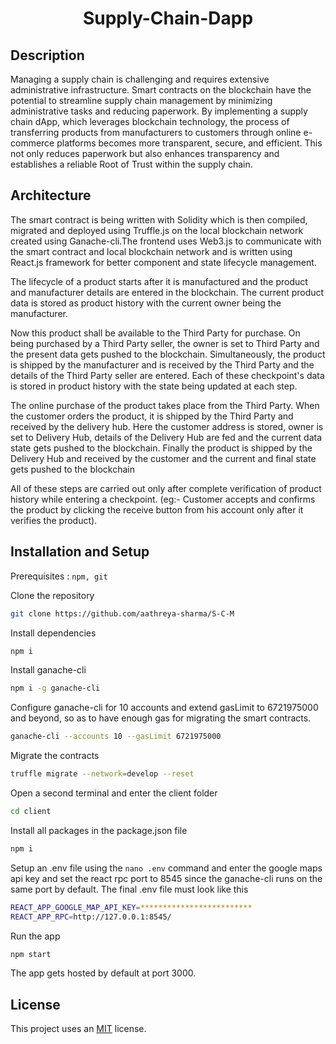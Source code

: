 <h1 align="center">  Supply-Chain-Dapp
</h1>

## Description
Managing a supply chain is challenging and requires extensive administrative infrastructure. Smart contracts on the blockchain have the potential to streamline supply chain management by minimizing administrative tasks and reducing paperwork.
By implementing a supply chain dApp, which leverages blockchain technology, the process of transferring products from manufacturers to customers through online e-commerce platforms becomes more transparent, secure, and efficient. This not only reduces paperwork but also enhances transparency and establishes a reliable Root of Trust within the supply chain.

## Architecture
The smart contract is being written with Solidity which is then compiled, migrated and deployed using Truffle.js on the local blockchain network created using Ganache-cli.The frontend uses Web3.js to communicate with the smart contract and local blockchain network and is written using React.js framework for better component and state lifecycle management.


<p>
  The lifecycle of a product starts after it is manufactured and the product and manufacturer details are entered in the blockchain. The current product data is stored as product history with the current owner being the manufacturer.
</p>
<p>
  Now this product shall be available to the Third Party for purchase. On being purchased by a Third Party seller, the owner is set to Third Party and the present data gets pushed to the blockchain. Simultaneously, the product is shipped by the manufacturer and is received by the Third Party and the details of the Third Party seller are entered. Each of these checkpoint's data is stored in product history with the state being updated at each step. 
</p>
<p>
  The online purchase of the product takes place from the Third Party. When the customer orders the product, it is shipped by the Third Party and received by the delivery hub. Here the customer address is stored, owner is set to Delivery Hub, details of the Delivery Hub are fed and the current data state gets pushed to the blockchain. Finally the product is shipped by the Delivery Hub  and received by the customer and the current and final state gets pushed to the blockchain
</p>
<p>
  All of these steps are carried out only after complete verification of product history while entering a checkpoint. (eg:- Customer accepts and confirms the product by clicking the receive button from his account only after it verifies the product). 
</p>

## Installation and Setup
Prerequisites : `npm, git`

Clone the repository 
```Bash
git clone https://github.com/aathreya-sharma/S-C-M
```
Install dependencies
```Bash
npm i
```
Install ganache-cli
```Bash
npm i -g ganache-cli
```
Configure ganache-cli for 10 accounts and extend gasLimit to 6721975000 and beyond, so as to have enough gas for migrating the smart contracts.
```Bash
ganache-cli --accounts 10 --gasLimit 6721975000
```
Migrate the contracts
```Bash
truffle migrate --network=develop --reset
```
Open a second terminal and enter the client folder
```Bash
cd client
```
Install all packages in the package.json file
```Bash
npm i
```
Setup an .env file using the `nano .env` command and enter the google maps api key and set the react rpc port to 8545 since the ganache-cli runs on the same port by default.
The final .env file must look like this
```Bash
REACT_APP_GOOGLE_MAP_API_KEY=*************************
REACT_APP_RPC=http://127.0.0.1:8545/

```
Run the app
```Bash
npm start
```
The app gets hosted by default at port 3000.

## License
This project uses an [MIT](https://opensource.org/licenses/MIT) license.
